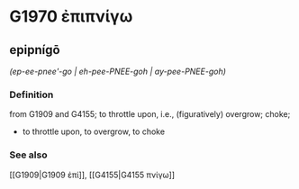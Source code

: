 # G1970 ἐπιπνίγω

## epipnígō

_(ep-ee-pnee'-go | eh-pee-PNEE-goh | ay-pee-PNEE-goh)_

### Definition

from G1909 and G4155; to throttle upon, i.e., (figuratively) overgrow; choke; 

- to throttle upon, to overgrow, to choke

### See also

[[G1909|G1909 ἐπί]], [[G4155|G4155 πνίγω]]
